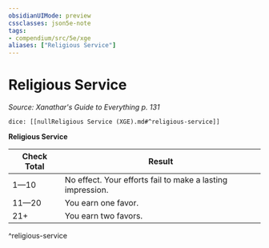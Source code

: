 ```yaml
---
obsidianUIMode: preview
cssclasses: json5e-note
tags:
- compendium/src/5e/xge
aliases: ["Religious Service"]
---
```

# Religious Service
*Source: Xanathar's Guide to Everything p. 131* 

`dice: [[nullReligious Service (XGE).md#^religious-service]]`

**Religious Service**

| Check Total | Result |
|-------------|--------|
| 1—10 | No effect. Your efforts fail to make a lasting impression. |
| 11—20 | You earn one favor. |
| 21+ | You earn two favors. |
^religious-service